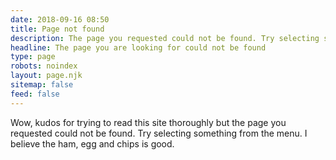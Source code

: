 ```yaml
---
date: 2018-09-16 08:50
title: Page not found
description: The page you requested could not be found. Try selecting something from the top or bottom menu.
headline: The page you are looking for could not be found
type: page
robots: noindex
layout: page.njk
sitemap: false
feed: false
---
```

Wow, kudos for trying to read this site thoroughly but the page you requested could not be found. Try selecting something from the menu. I believe the ham, egg and chips is good.